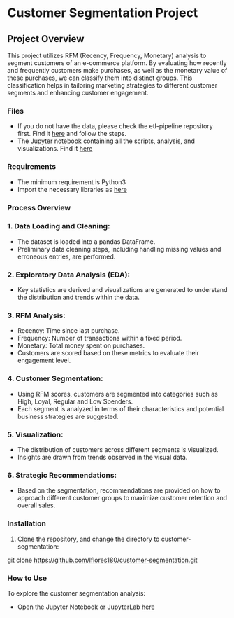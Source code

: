 # Customer Segmentation Project
## Project Overview

This project utilizes RFM (Recency, Frequency, Monetary) analysis to segment customers of an e-commerce platform. By evaluating how recently and frequently customers make purchases, as well as the monetary value of these purchases, we can classify them into distinct groups. This classification helps in tailoring marketing strategies to different customer segments and enhancing customer engagement.

### Files
- If you do not have the data, please check the etl-pipeline repository first. Find it [here](https://github.com/lflores180/etl-pipeline.git) and follow the steps.
- The Jupyter notebook containing all the scripts, analysis, and visualizations. Find it [here](Customer-Segmentation-Project-Final.ipynb)

### Requirements
- The minimum requirement is Python3
- Import the necessary libraries as [here](requeriments.txt)


### Process Overview
### 1. Data Loading and Cleaning:
- The dataset is loaded into a pandas DataFrame.
- Preliminary data cleaning steps, including handling missing values and erroneous entries, are performed.
### 2. Exploratory Data Analysis (EDA):
- Key statistics are derived and visualizations are generated to understand the distribution and trends within the data.
### 3. RFM Analysis:
- Recency: Time since last purchase.
- Frequency: Number of transactions within a fixed period.
- Monetary: Total money spent on purchases.
- Customers are scored based on these metrics to evaluate their engagement level.
### 4. Customer Segmentation:
- Using RFM scores, customers are segmented into categories such as High, Loyal, Regular and Low Spenders.
- Each segment is analyzed in terms of their characteristics and potential business strategies are suggested.
### 5. Visualization:
- The distribution of customers across different segments is visualized.
- Insights are drawn from trends observed in the visual data.
### 6. Strategic Recommendations:
- Based on the segmentation, recommendations are provided on how to approach different customer groups to maximize customer retention and overall sales.

### Installation
1.	Clone the repository, and change the directory to customer-segmentation:

git clone https://github.com/lflores180/customer-segmentation.git

### How to Use
To explore the customer segmentation analysis:
- Open the Jupyter Notebook or JupyterLab [here](Customer-Segmentation-Project-Final.ipynb)
